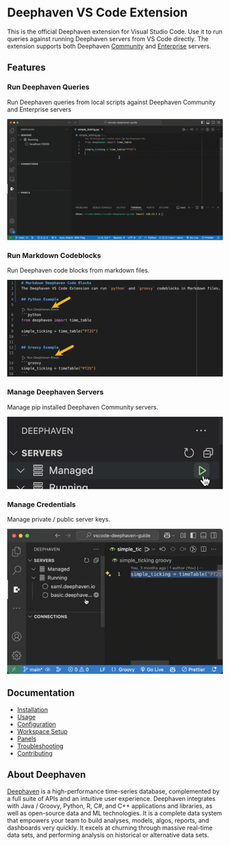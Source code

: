 # Deephaven VS Code Extension

This is the official Deephaven extension for Visual Studio Code. Use it to run queries against running Deephaven servers from VS Code directly. The extension supports both Deephaven [Community](https://deephaven.io/core/docs/) and [Enterprise](https://deephaven.io/enterprise/docs/) servers.

## Features
### Run Deephaven Queries
Run Deephaven queries from local scripts against Deephaven Community and Enterprise servers

![Run Deephaven file](docs/assets/dhc-connect-to-server.gif)

### Run Markdown Codeblocks
Run Deephaven code blocks from markdown files.

![Run Markdown codeblock](docs/assets/markdown-codeblocks.png)

### Manage Deephaven Servers
Manage pip installed Deephaven Community servers.

![Manage pip server](docs/assets/start-pip-server.png)

### Manage Credentials
Manage private / public server keys.

![alt text](docs/assets/dhe-generate-keypair.gif)

## Documentation

- [Installation](docs/installation.md)
- [Usage](docs/usage.md)
- [Configuration](docs/configuration.md)
- [Workspace Setup](docs/workspace-setup.md)
- [Panels](docs/panels.md)
- [Troubleshooting](docs/troubleshooting.md)
- [Contributing](CONTRIBUTING.md)

## About Deephaven

[Deephaven](https://deephaven.io/) is a high-performance time-series database, complemented by a full suite of APIs and an intuitive user experience. Deephaven integrates with Java / Groovy, Python, R, C#, and C++ applications and libraries, as well as open-source data and ML technologies. It is a complete data system that empowers your team to build analyses, models, algos, reports, and dashboards very quickly. It excels at churning through massive real-time data sets, and performing analysis on historical or alternative data sets.
